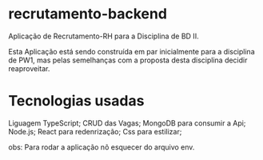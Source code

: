 # recrutamento-backend
 Aplicação de Recrutamento-RH para a Disciplina de BD II.

Esta Aplicação está sendo construída em par inicialmente para a disciplina de PW1, mas pelas semelhanças com a proposta desta disciplina decidir reaproveitar.

# Tecnologias usadas

Liguagem TypeScript;
CRUD das Vagas;
MongoDB para consumir a Api;
Node.js;
React para redenrização;
Css para estilizar;

obs: Para rodar a aplicação nõ esquecer do arquivo env.